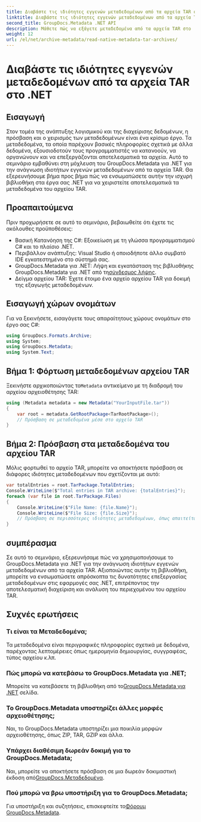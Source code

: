 ```yaml
---
title: Διαβάστε τις ιδιότητες εγγενών μεταδεδομένων από τα αρχεία TAR στο .NET
linktitle: Διαβάστε τις ιδιότητες εγγενών μεταδεδομένων από τα αρχεία TAR στο .NET
second_title: GroupDocs.Metadata .NET API
description: Μάθετε πώς να εξάγετε μεταδεδομένα από τα αρχεία TAR στο .NET χρησιμοποιώντας το GroupDocs.Metadata. Αυτό το σεμινάριο σας καθοδηγεί στη διαδικασία βήμα προς βήμα.
weight: 12
url: /el/net/archive-metadata/read-native-metadata-tar-archives/
---
```


# Διαβάστε τις ιδιότητες εγγενών μεταδεδομένων από τα αρχεία TAR στο .NET

## Εισαγωγή
Στον τομέα της ανάπτυξης λογισμικού και της διαχείρισης δεδομένων, η πρόσβαση και ο χειρισμός των μεταδεδομένων είναι ένα κρίσιμο έργο. Τα μεταδεδομένα, τα οποία παρέχουν βασικές πληροφορίες σχετικά με άλλα δεδομένα, εξουσιοδοτούν τους προγραμματιστές να κατανοούν, να οργανώνουν και να επεξεργάζονται αποτελεσματικά τα αρχεία. Αυτό το σεμινάριο εμβαθύνει στη μόχλευση του GroupDocs.Metadata για .NET για την ανάγνωση ιδιοτήτων εγγενών μεταδεδομένων από τα αρχεία TAR. Θα εξερευνήσουμε βήμα προς βήμα πώς να ενσωματώσετε αυτήν την ισχυρή βιβλιοθήκη στα έργα σας .NET για να χειριστείτε αποτελεσματικά τα μεταδεδομένα του αρχείου TAR.
## Προαπαιτούμενα
Πριν προχωρήσετε σε αυτό το σεμινάριο, βεβαιωθείτε ότι έχετε τις ακόλουθες προϋποθέσεις:
- Βασική Κατανόηση της C#: Εξοικείωση με τη γλώσσα προγραμματισμού C# και το πλαίσιο .NET.
- Περιβάλλον ανάπτυξης: Visual Studio ή οποιοδήποτε άλλο συμβατό IDE εγκατεστημένο στο σύστημά σας.
-  GroupDocs.Metadata για .NET: Λήψη και εγκατάσταση της βιβλιοθήκης GroupDocs.Metadata για .NET από τη[σύνδεσμος λήψης](https://releases.groupdocs.com/metadata/net/).
- Δείγμα αρχείου TAR: Έχετε έτοιμο ένα αρχείο αρχείου TAR για δοκιμή της εξαγωγής μεταδεδομένων.

## Εισαγωγή χώρων ονομάτων
Για να ξεκινήσετε, εισαγάγετε τους απαραίτητους χώρους ονομάτων στο έργο σας C#:
```csharp
using GroupDocs.Formats.Archive;
using System;
using GroupDocs.Metadata;
using System.Text;
```
## Βήμα 1: Φόρτωση μεταδεδομένων αρχείου TAR
 Ξεκινήστε αρχικοποιώντας το`Metadata` αντικείμενο με τη διαδρομή του αρχείου αρχειοθέτησης TAR:
```csharp
using (Metadata metadata = new Metadata("YourInputFile.tar"))
{
    var root = metadata.GetRootPackage<TarRootPackage>();
    // Πρόσβαση σε μεταδεδομένα μέσα στο αρχείο TAR
}
```
## Βήμα 2: Πρόσβαση στα μεταδεδομένα του αρχείου TAR
Μόλις φορτωθεί το αρχείο TAR, μπορείτε να αποκτήσετε πρόσβαση σε διάφορες ιδιότητες μεταδεδομένων που σχετίζονται με αυτό:
```csharp
var totalEntries = root.TarPackage.TotalEntries;
Console.WriteLine($"Total entries in TAR archive: {totalEntries}");
foreach (var file in root.TarPackage.Files)
{
    Console.WriteLine($"File Name: {file.Name}");
    Console.WriteLine($"File Size: {file.Size}");
    // Πρόσβαση σε περισσότερες ιδιότητες μεταδεδομένων, όπως απαιτείται
}
```

## συμπέρασμα
Σε αυτό το σεμινάριο, εξερευνήσαμε πώς να χρησιμοποιήσουμε το GroupDocs.Metadata για .NET για την ανάγνωση ιδιοτήτων εγγενών μεταδεδομένων από τα αρχεία TAR. Αξιοποιώντας αυτήν τη βιβλιοθήκη, μπορείτε να ενσωματώσετε απρόσκοπτα τις δυνατότητες επεξεργασίας μεταδεδομένων στις εφαρμογές σας .NET, επιτρέποντας την αποτελεσματική διαχείριση και ανάλυση του περιεχομένου του αρχείου TAR.

## Συχνές ερωτήσεις
### Τι είναι τα Μεταδεδομένα;
Τα μεταδεδομένα είναι περιγραφικές πληροφορίες σχετικά με δεδομένα, παρέχοντας λεπτομέρειες όπως ημερομηνία δημιουργίας, συγγραφέας, τύπος αρχείου κ.λπ.
### Πώς μπορώ να κατεβάσω το GroupDocs.Metadata για .NET;
 Μπορείτε να κατεβάσετε τη βιβλιοθήκη από το[GroupDocs.Metadata για .NET](https://releases.groupdocs.com/metadata/net/) σελίδα.
### Το GroupDocs.Metadata υποστηρίζει άλλες μορφές αρχειοθέτησης;
Ναι, το GroupDocs.Metadata υποστηρίζει μια ποικιλία μορφών αρχειοθέτησης, όπως ZIP, TAR, GZIP και άλλα.
### Υπάρχει διαθέσιμη δωρεάν δοκιμή για το GroupDocs.Metadata;
 Ναι, μπορείτε να αποκτήσετε πρόσβαση σε μια δωρεάν δοκιμαστική έκδοση από[GroupDocs.Μεταδεδομένα](https://releases.groupdocs.com/).
### Πού μπορώ να βρω υποστήριξη για το GroupDocs.Metadata;
 Για υποστήριξη και συζητήσεις, επισκεφτείτε το[Φόρουμ GroupDocs.Metadata](https://forum.groupdocs.com/c/metadata/14).
